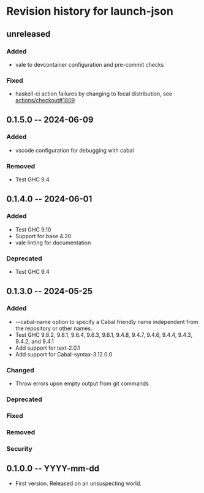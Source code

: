 # Revision history for launch-json

## unreleased

### Added

- vale to devcontainer configuration and pre-commit checks

### Fixed

- haskell-ci action failures by changing to focal distribution, see [actions/checkout#1809](https://github.com/actions/checkout/issues/1809)

## 0.1.5.0 -- 2024-06-09

### Added

- vscode configuration for debugging with cabal

### Removed

- Test GHC 9.4

## 0.1.4.0 -- 2024-06-01

### Added

- Test GHC 9.10
- Support for base 4.20
- vale linting for documentation

### Deprecated

- Test GHC 9.4

## 0.1.3.0 -- 2024-05-25

### Added

- --cabal-name option to specify a Cabal friendly name independent from the
  repository or other names.
- Test GHC 9.8.2, 9.8.1, 9.6.4, 9.6.3, 9.6.1, 9.4.8, 9.4.7, 9.4.6, 9.4.4, 9.4.3,
  9.4.2, and 9.4.1
- Add support for text-2.0.1
- Add support for Cabal-syntax-3.12.0.0

### Changed

- Throw errors upon empty output from git commands

### Deprecated

### Fixed

### Removed

### Security

## 0.1.0.0 -- YYYY-mm-dd

- First version. Released on an unsuspecting world.

